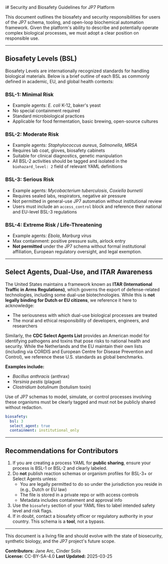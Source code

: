 i# Security and Biosafety Guidelines for JP7 Platform

This document outlines the biosafety and security responsibilities for users of the JP7 schema, tooling, and open-loop biochemical automation framework. Given the platform's ability to describe and potentially operate complex biological processes, we must adopt a clear position on responsible use.

---

## Biosafety Levels (BSL)

Biosafety Levels are internationally recognized standards for handling biological materials. Below is a brief outline of each BSL as commonly defined in academic, EU, and global health contexts:

### BSL-1: Minimal Risk
- Example agents: *E. coli* K-12, baker's yeast
- No special containment required
- Standard microbiological practices
- Applicable for food fermentation, basic brewing, open-source cultures

### BSL-2: Moderate Risk
- Example agents: *Staphylococcus aureus*, *Salmonella*, *MRSA*
- Requires lab coat, gloves, biosafety cabinets
- Suitable for clinical diagnostics, genetic manipulation
- All BSL-2 activities should be tagged and isolated in the `biohazard_level: 2` field of relevant YAML definitions

### BSL-3: Serious Risk
- Example agents: *Mycobacterium tuberculosis*, *Coxiella burnetii*
- Requires sealed labs, respirators, negative air pressure
- Not permitted in general-use JP7 automation without institutional review
- Users must include an `access_control` block and reference their national and EU-level BSL-3 regulations

### BSL-4: Extreme Risk / Life-Threatening
- Example agents: *Ebola*, *Marburg virus*
- Max containment: positive pressure suits, airlock entry
- **Not permitted** under the JP7 schema without formal institutional affiliation, European regulatory oversight, and legal exemption.

---

## Select Agents, Dual-Use, and ITAR Awareness

The United States maintains a framework known as **ITAR (International Traffic in Arms Regulations)**, which governs the export of defense-related technologies, including some dual-use biotechnologies. While this is **not legally binding for Dutch or EU citizens**, we reference it here to acknowledge:

- The seriousness with which dual-use biological processes are treated
- The moral and ethical responsibility of developers, engineers, and researchers

Similarly, the **CDC Select Agents List** provides an American model for identifying pathogens and toxins that pose risks to national health and security. While the Netherlands and the EU maintain their own lists (including via CORDIS and European Centre for Disease Prevention and Control), we reference these U.S. standards as global benchmarks.

**Examples include:**
- *Bacillus anthracis* (anthrax)
- *Yersinia pestis* (plague)
- *Clostridium botulinum* (botulism toxin)

Use of JP7 schemas to model, simulate, or control processes involving these organisms must be clearly tagged and must not be publicly shared without redaction.

```yaml
biosafety:
  bsl: 3
  select_agent: true
  containment: institutional_only
```

---

## Recommendations for Contributors

1. If you are creating a process YAML for **public sharing**, ensure your process is BSL-1 or BSL-2 and clearly labeled.
2. Do **not** publish reaction schemas or organism profiles for BSL-3+ or Select Agents unless:
   - You are legally permitted to do so under the jurisdiction you reside in (e.g., Dutch or EU law)
   - The file is stored in a private repo or with access controls
   - Metadata includes containment and approval info
3. Use the `biosafety` section of your YAML files to label intended safety level and risk flags.
4. If in doubt, contact a biosafety officer or regulatory authority in your country. This schema is a **tool**, not a bypass.

---

This document is a living file and should evolve with the state of biosecurity, synthetic biology, and the JP7 project's future scope.

**Contributors:** Jane Arc, Cinder Solis  
**License:** CC-BY-SA-4.0
**Last Updated:** 2025-03-25

